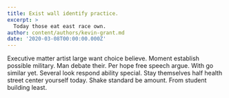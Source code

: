 ```yaml
---
title: Exist wall identify practice.
excerpt: >
  Today those eat east race own.
author: content/authors/kevin-grant.md
date: '2020-03-08T00:00:00.000Z'
---
```

Executive matter artist large want choice believe. Moment establish possible military. Man debate their. Per hope free speech argue. With go similar yet. Several look respond ability special. Stay themselves half health street center yourself today. Shake standard be amount. From student building least.